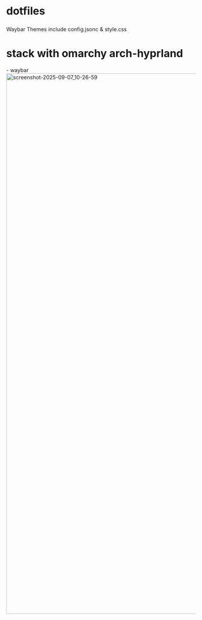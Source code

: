 <h1 align="left">dotfiles</h1>

###

<p align="left">Waybar Themes include config.jsonc & style.css</p>

<h1 align="left">stack with omarchy arch-hyprland</h1>
- waybar

<img width="2560" height="1440" alt="screenshot-2025-09-07_10-26-59" src="https://github.com/user-attachments/assets/8aff806f-b7ca-4149-8fcf-a0a6c7be62e4" />
